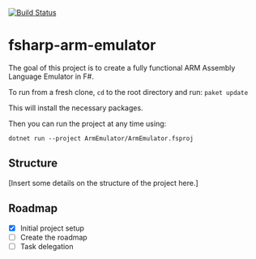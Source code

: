 [![Build Status](https://travis-ci.org/XavKearney/fsharp-arm-emulator.svg?branch=master)](https://travis-ci.org/XavKearney/fsharp-arm-emulator)
# fsharp-arm-emulator
The goal of this project is to create a fully functional ARM Assembly Language Emulator in F#.

To run from a fresh clone, `cd` to the root directory and run:
`paket update`

This will install the necessary packages.

Then you can run the project at any time using:

`dotnet run --project ArmEmulator/ArmEmulator.fsproj`


## Structure

[Insert some details on the structure of the project here.]

## Roadmap

- [x] Initial project setup
- [ ] Create the roadmap
- [ ] Task delegation